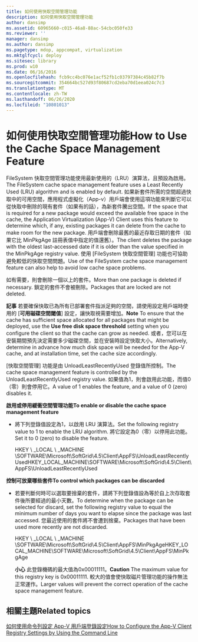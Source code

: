 ```yaml
---
title: 如何使用快取空間管理功能
description: 如何使用快取空間管理功能
author: dansimp
ms.assetid: 60965660-c015-46a8-88ac-54cbc050fe33
ms.reviewer: ''
manager: dansimp
ms.author: dansimp
ms.pagetype: mdop, appcompat, virtualization
ms.mktglfcycl: deploy
ms.sitesec: library
ms.prod: w10
ms.date: 06/16/2016
ms.openlocfilehash: fcb9cc4bc076e1acf52fb1c03797384c45b82f7b
ms.sourcegitcommit: 354664bc527d93f80687cd2eba70d1eea024c7c3
ms.translationtype: MT
ms.contentlocale: zh-TW
ms.lasthandoff: 06/26/2020
ms.locfileid: "10801013"
---
```

# <span data-ttu-id="c575b-103">如何使用快取空間管理功能</span><span class="sxs-lookup"><span data-stu-id="c575b-103">How to Use the Cache Space Management Feature</span></span>


<span data-ttu-id="c575b-104">FileSystem 快取空間管理功能使用最新使用的（LRU）演算法，且預設為啟用。</span><span class="sxs-lookup"><span data-stu-id="c575b-104">The FileSystem cache space management feature uses a Least Recently Used (LRU) algorithm and is enabled by default.</span></span> <span data-ttu-id="c575b-105">如果新套件所需的空間超過快取中的可用空間，應用程式虛擬化（App-v）用戶端會使用這項功能來判斷它可以從快取中刪除的現有套件（如果有的話），為新套件騰出空間。</span><span class="sxs-lookup"><span data-stu-id="c575b-105">If the space that is required for a new package would exceed the available free space in the cache, the Application Virtualization (App-V) Client uses this feature to determine which, if any, existing packages it can delete from the cache to make room for the new package.</span></span> <span data-ttu-id="c575b-106">用戶端會刪除最舊的最近存取日期的套件（如果它比 MinPkgAge 註冊表值中指定的值還舊）。</span><span class="sxs-lookup"><span data-stu-id="c575b-106">The client deletes the package with the oldest last-accessed date if it is older than the value specified in the MinPkgAge registry value.</span></span> <span data-ttu-id="c575b-107">使用 [FileSystem 快取空間管理] 功能也可協助避免較低的快取空間問題。</span><span class="sxs-lookup"><span data-stu-id="c575b-107">Use of the FileSystem cache space management feature can also help to avoid low cache space problems.</span></span>

<span data-ttu-id="c575b-108">如有需要，則會刪除一個以上的套件。</span><span class="sxs-lookup"><span data-stu-id="c575b-108">More than one package is deleted if necessary.</span></span> <span data-ttu-id="c575b-109">鎖定的套件不會被刪除。</span><span class="sxs-lookup"><span data-stu-id="c575b-109">Packages that are locked are not deleted.</span></span>

<span data-ttu-id="c575b-110">**記事** 若要確保快取已為所有已部署套件指派足夠的空間，請使用設定用戶端時使用的 [**可用磁碟空間閾值**] 設定，讓快取視需要增加。</span><span class="sxs-lookup"><span data-stu-id="c575b-110">**Note** To ensure that the cache has sufficient space allocated for all packages that might be deployed, use the **Use free disk space threshold** setting when you configure the client so that the cache can grow as needed.</span></span> <span data-ttu-id="c575b-111">或者，您可以在安裝期間預先決定需要多少磁碟空間，並在安裝時設定快取大小。</span><span class="sxs-lookup"><span data-stu-id="c575b-111">Alternatively, determine in advance how much disk space will be needed for the App-V cache, and at installation time, set the cache size accordingly.</span></span>

 

<span data-ttu-id="c575b-112">[快取空間管理] 功能是由 UnloadLeastRecentlyUsed 登錄值所控制。</span><span class="sxs-lookup"><span data-stu-id="c575b-112">The cache space management feature is controlled by the UnloadLeastRecentlyUsed registry value.</span></span> <span data-ttu-id="c575b-113">如果值為1，則會啟用此功能，而值0（零）則會停用它。</span><span class="sxs-lookup"><span data-stu-id="c575b-113">A value of 1 enables the feature, and a value of 0 (zero) disables it.</span></span>

**<span data-ttu-id="c575b-114">啟用或停用緩衝空間管理功能</span><span class="sxs-lookup"><span data-stu-id="c575b-114">To enable or disable the cache space management feature</span></span>**

-   <span data-ttu-id="c575b-115">將下列登錄值設定為1，以啟用 LRU 演算法。</span><span class="sxs-lookup"><span data-stu-id="c575b-115">Set the following registry value to 1 to enable the LRU algorithm.</span></span> <span data-ttu-id="c575b-116">將它設定為0（零）以停用此功能。</span><span class="sxs-lookup"><span data-stu-id="c575b-116">Set it to 0 (zero) to disable the feature.</span></span>

    <span data-ttu-id="c575b-117">HKEY \ _LOCAL \ _MACHINE \\SOFTWARE\\Microsoft\\SoftGrid\\4.5\\Client\\AppFS\\UnloadLeastRecentlyUsed</span><span class="sxs-lookup"><span data-stu-id="c575b-117">HKEY\_LOCAL\_MACHINE\\SOFTWARE\\Microsoft\\SoftGrid\\4.5\\Client\\AppFS\\UnloadLeastRecentlyUsed</span></span>

**<span data-ttu-id="c575b-118">控制可放棄哪些套件</span><span class="sxs-lookup"><span data-stu-id="c575b-118">To control which packages can be discarded</span></span>**

-   <span data-ttu-id="c575b-119">若要判斷何時可以選取要捨棄的套件，請將下列登錄值設為等於自上次存取套件後所要經過的最小天數。</span><span class="sxs-lookup"><span data-stu-id="c575b-119">To determine when the package can be selected for discard, set the following registry value to equal the minimum number of days you want to elapse since the package was last accessed.</span></span> <span data-ttu-id="c575b-120">您最近使用的套件將不會遭到捨棄。</span><span class="sxs-lookup"><span data-stu-id="c575b-120">Packages that have been used more recently are not discarded.</span></span>

    <span data-ttu-id="c575b-121">HKEY \ _LOCAL \ _MACHINE \\SOFTWARE\\Microsoft\\SoftGrid\\4.5\\Client\\AppFS\\MinPkgAge</span><span class="sxs-lookup"><span data-stu-id="c575b-121">HKEY\_LOCAL\_MACHINE\\SOFTWARE\\Microsoft\\SoftGrid\\4.5\\Client\\AppFS\\MinPkgAge</span></span>

    <span data-ttu-id="c575b-122">**小心** 此登錄機碼的最大值為0x00011111。</span><span class="sxs-lookup"><span data-stu-id="c575b-122">**Caution** The maximum value for this registry key is 0x00011111.</span></span> <span data-ttu-id="c575b-123">較大的值會使快取磁片管理功能的操作無法正常運作。</span><span class="sxs-lookup"><span data-stu-id="c575b-123">Larger values will prevent the correct operation of the cache space management feature.</span></span>

     

## <span data-ttu-id="c575b-124">相關主題</span><span class="sxs-lookup"><span data-stu-id="c575b-124">Related topics</span></span>


[<span data-ttu-id="c575b-125">如何使用命令列設定 App-V 用戶端登錄設定</span><span class="sxs-lookup"><span data-stu-id="c575b-125">How to Configure the App-V Client Registry Settings by Using the Command Line</span></span>](how-to-configure-the-app-v-client-registry-settings-by-using-the-command-line.md)

 

 





